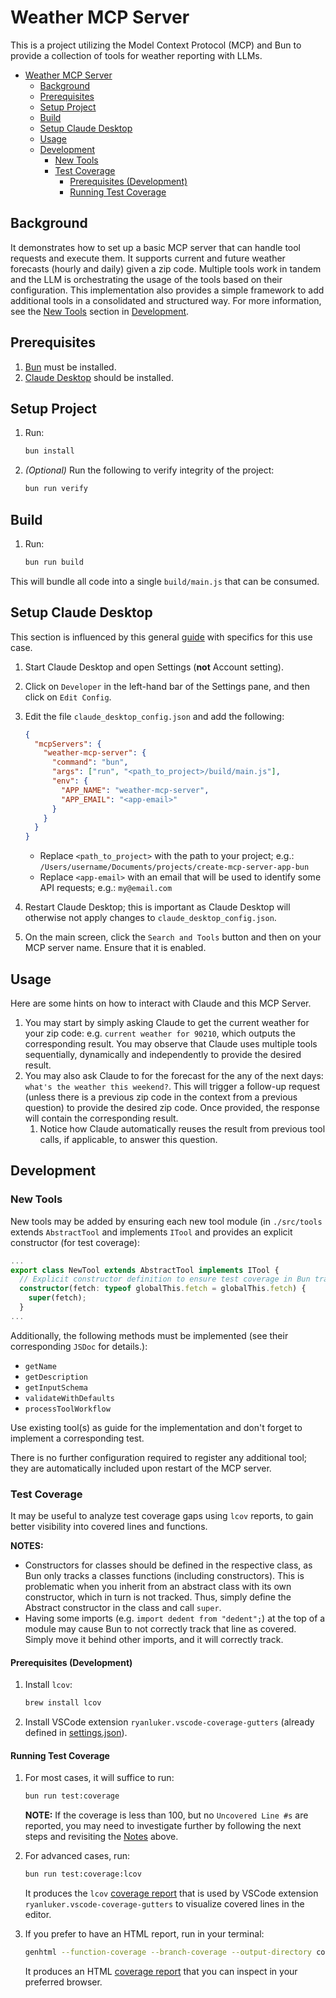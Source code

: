 # Weather MCP Server

This is a project utilizing the Model Context Protocol (MCP) and Bun to provide a collection of tools for weather reporting with LLMs.

- [Weather MCP Server](#weather-mcp-server)
  - [Background](#background)
  - [Prerequisites](#prerequisites)
  - [Setup Project](#setup-project)
  - [Build](#build)
  - [Setup Claude Desktop](#setup-claude-desktop)
  - [Usage](#usage)
  - [Development](#development)
    - [New Tools](#new-tools)
    - [Test Coverage](#test-coverage)
      - [Prerequisites (Development)](#prerequisites-development)
      - [Running Test Coverage](#running-test-coverage)

## Background

It demonstrates how to set up a basic MCP server that can handle tool requests and execute them. It supports current and future weather forecasts (hourly and daily) given a zip code. Multiple tools work in tandem and the LLM is orchestrating the usage of the tools based on their configuration.
This implementation also provides a simple framework to add additional tools in a consolidated and structured way. For more information, see the [New Tools](#new-tools) section in [Development](#development).

## Prerequisites

1. [Bun](https://bun.sh/docs/installation#installing) must be installed.
2. [Claude Desktop](https://claude.ai/download) should be installed.

## Setup Project

1. Run:

   ```sh
   bun install
   ```

2. _(Optional)_ Run the following to verify integrity of the project:

   ```sh
   bun run verify
   ```

## Build

1. Run:

   ```sh
   bun run build
   ```

This will bundle all code into a single `build/main.js` that can be consumed.

## Setup Claude Desktop

This section is influenced by this general [guide](https://modelcontextprotocol.io/quickstart/user) with specifics for this use case.

1. Start Claude Desktop and open Settings (**not** Account setting).
2. Click on `Developer` in the left-hand bar of the Settings pane, and then click on `Edit Config`.
3. Edit the file `claude_desktop_config.json` and add the following:

   ```json
   {
     "mcpServers": {
       "weather-mcp-server": {
         "command": "bun",
         "args": ["run", "<path_to_project>/build/main.js"],
         "env": {
           "APP_NAME": "weather-mcp-server",
           "APP_EMAIL": "<app-email>"
         }
       }
     }
   }
   ```

   - Replace `<path_to_project>` with the path to your project; e.g.: `/Users/username/Documents/projects/create-mcp-server-app-bun`
   - Replace `<app-email>` with an email that will be used to identify some API requests; e.g.: `my@email.com`

4. Restart Claude Desktop; this is important as Claude Desktop will otherwise not apply changes to `claude_desktop_config.json`.
5. On the main screen, click the `Search and Tools` button and then on your MCP server name. Ensure that it is enabled.

## Usage

Here are some hints on how to interact with Claude and this MCP Server.

1. You may start by simply asking Claude to get the current weather for your zip code: e.g. `current weather for 90210`, which outputs the corresponding result. You may observe that Claude uses multiple tools sequentially, dynamically and independently to provide the desired result.
2. You may also ask Claude to for the forecast for the any of the next days: `what's the weather this weekend?`. This will trigger a follow-up request (unless there is a previous zip code in the context from a previous question) to provide the desired zip code. Once provided, the response will contain the corresponding result.
   1. Notice how Claude automatically reuses the result from previous tool calls, if applicable, to answer this question.

## Development

### New Tools

New tools may be added by ensuring each new tool module (in `./src/tools` extends `AbstractTool` and implements `ITool` and provides an explicit constructor (for test coverage):

```typescript
...
export class NewTool extends AbstractTool implements ITool {
  // Explicit constructor definition to ensure test coverage in Bun tracks constructor.
  constructor(fetch: typeof globalThis.fetch = globalThis.fetch) {
    super(fetch);
  }
...
```

Additionally, the following methods must be implemented (see their corresponding `JSDoc` for details.):

- `getName`
- `getDescription`
- `getInputSchema`
- `validateWithDefaults`
- `processToolWorkflow`

Use existing tool(s) as guide for the implementation and don't forget to implement a corresponding test.

There is no further configuration required to register any additional tool; they are automatically included upon restart of the MCP server.

### Test Coverage

It may be useful to analyze test coverage gaps using `lcov` reports, to gain better visibility into covered lines and functions.

**NOTES:**

- Constructors for classes should be defined in the respective class, as Bun only tracks a classes functions (including constructors). This is problematic when you inherit from an abstract class with its own constructor, which in turn is not tracked. Thus, simply define the Abstract constructor in the class and call `super`.
- Having some imports (e.g. `import dedent from "dedent";`) at the top of a module may cause Bun to not correctly track that line as covered. Simply move it behind other imports, and it will correctly track.

#### Prerequisites (Development)

1. Install `lcov`:

   ```sh
   brew install lcov
   ```

2. Install VSCode extension `ryanluker.vscode-coverage-gutters` (already defined in [settings.json](./.vscode/settings.json)).

#### Running Test Coverage

1. For most cases, it will suffice to run:

   ```sh
   bun run test:coverage
   ```

   **NOTE:** If the coverage is less than 100, but no `Uncovered Line #s` are reported, you may need to investigate further by following the next steps and revisiting the [Notes](#test-coverage) above.

2. For advanced cases, run:

   ```sh
   bun run test:coverage:lcov
   ```

   It produces the `lcov` [coverage report](./coverage/lcov.info) that is used by VSCode extension `ryanluker.vscode-coverage-gutters` to visualize covered lines in the editor.

3. If you prefer to have an HTML report, run in your terminal:

   ```sh
   genhtml --function-coverage --branch-coverage --output-directory coverage-report coverage/lcov.info
   ```

   It produces an HTML [coverage report](./coverage-report/index.html) that you can inspect in your preferred browser.
